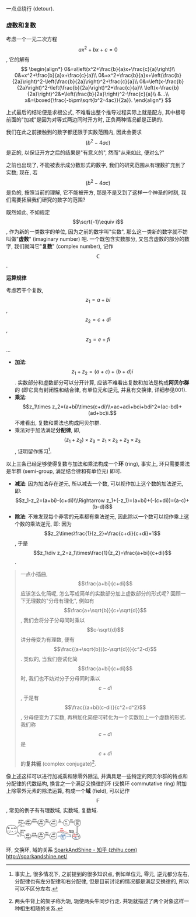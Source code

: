 一点点绕行 (detour).

### 虚数和复数

考虑一个一元二次方程 $$ax^2+bx+c=0$$, 它的解有
$$
\begin{align*}
0&=a\left(x^2+\frac{b}{a}x+\frac{c}{a}\right)\\
0&=x^2+\frac{b}{a}x+\frac{c}{a}\\
0&=x^2+\frac{b}{a}x+\left(\frac{b}{2a}\right)^2-\left(\frac{b}{2a}\right)^2+\frac{c}{a}\\
0&=\left(x-\frac{b}{2a}\right)^2-\left(\frac{b}{2a}\right)^2+\frac{c}{a}\\
\left(x-\frac{b}{2a}\right)^2&=\left(\frac{b}{2a}\right)^2-\frac{c}{a}\\
&...\\
x&=\boxed{\frac{-b\pm\sqrt{b^2-4ac}}{2a}}.
\end{align*}
$$

上式最后的结论便是求根公式, 不难看出整个推导过程实际上就是配方, 其中根号前面的"加减"是因为对等式两边同时开方时, 正负两种情况都是正确的.

我们在此之前接触到的数字都还限于实数范围内, 因此会要求 $$\left(b^2-4ac\right)$$ 是正的, 以保证开方之后的结果是"有意义的", 然而"从来如此, 便对么?"

之前也出现了, 不能被表示成分数形式的数字, 我们的研究范围从有理数扩充到了实数; 现在, 若 $$\left(b^2-4ac\right)$$ 是负的, 按照当前的理解, 它不能被开方, 那是不是又到了这样一个神圣的时刻, 我们需要拓展我们研究的数字的范围?

既然如此, 不如规定 $$\sqrt{-1}\equiv i$$, 作为新的一类数字的单位, 因为之前的数字叫"实数", 那么这一类新的数字就不妨叫做"**虚数**" (imaginary number) 吧. 一个既包含实数部分, 又包含虚数的部分的数字, 我们就叫它"**复数**" (complex number), 记作 $$\mathbb{C}$$.

**运算规律**

考虑若干个复数, $$z_1=a+bi$$, $$z_2=c+di$$,  $$z_3=e+fi$$...

- **加法**: $$z_1+z_2=(a+c)+(b+d)i$$. 实数部分和虚数部分可以分开计算, 应该不难看出复数和加法是构成**阿贝尔群**的 (即它具有封闭性和结合律, 有单位元和逆元, 并且有交换律, 详细参见001).
- **乘法**: $$z_1\times z_2=(a+bi)\times(c+di)\\=ac+adi+bci+bdi^2=(ac-bd)+(ad+bc)i.$$
  不难看出, 复数和乘法也构成阿贝尔群.
- 乘法对于加法满足**分配律**, 即,  $$(z_1+z_2)\times z_3=z_1\times z_3+z_2\times z_3$$, 证明留作练习[^1].

以上三条已经足够使得复数与加法和乘法构成一个**环** (ring), 事实上, 环只需要乘法是半群 (semi-group, 满足结合律和有单位元) 即可.

- **减法**: 因为加法存在逆元, 所以减去一个数, 可以视作加上这个数的加法逆元, 即:  $$z_1-z_2=(a+bi)-(c+di)\\\Rightarrow z_1+(-z_1)=(a+bi)+(-(c+di))=(a-c)+(b-d)i$$
- **除法**: 不难发现每个非零的元素都有乘法逆元, 因此除以一个数可以视作乘上这个数的乘法逆元, 即: 因为 $$z_2\times\frac{1}{z_2}=\frac{c+di}{c+di}=1$$, 于是 $$z_1\div z_2=z_1\times\frac{1}{z_2}=\frac{a+bi}{c+di}$$.

> 一点小插曲, $$\frac{a+bi}{c+di}$$ 应该怎么化简呢, 怎么写成简单的实数部分加上虚数部分的形式呢?
> 回顾一下无理数的"分母有理化", 例如有 $$\frac{a+\sqrt{b}}{c+\sqrt{d}}$$, 我们会将分子分母同时乘以 $$c-\sqrt{d}$$ 讲分母变为有理数, 便有 $$\frac{(a+\sqrt{b})(c-\sqrt{d})}{c^2-d}$$.
> 类似的, 当我们尝试化简 $$\frac{a+bi}{c+di}$$时, 我们也不妨对分子分母同时乘以 $$c-di$$, 于是有 $$\frac{(a+bi)(c-di)}{c^2+d^2}$$, 分母便变为了实数, 再稍加化简便可转化为一个实数加上一个虚数的形式.
> 我们称 $$c-di$$ 是 $$c+di$$ 的**复共轭** (complex conjugate)[^2].

像上述这样可以进行加减乘和除零外除法, 并满具足一些特定的阿贝尔群的特点和分配律的代数结构, 换言之一个满足交换律的环 (交换环 commutative ring) 附加上除零外元素的除法运算, 构成一个**域** (field), 可以记作 $$\mathbb{F}$$, 常见的例子有有理数域, 实数域, 复数域.

<img src="image-20230328100716650.png" alt="image-20230328100716650" style="zoom: 20%;" />

环, 交换环, 域的关系 [SparkAndShine - 知乎 (zhihu.com)](https://www.zhihu.com/people/SparkandShine) http://sparkandshine.net/


[^1]: 事实上, 很多情况下, 之前提到的很多知识点, 例如单位元, 零元, 逆元都分左右, 分配律也有左分配律和右分配律, 但是目前讨论的情况都是满足交换律的, 所以可以不区分左右.

[^2]: 两头牛背上的架子称为轭, 轭使两头牛同步行走. 共轭就描述了两个对象这样一种相生相随的关系.